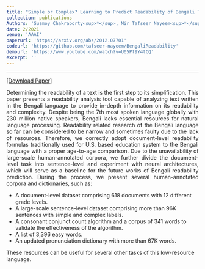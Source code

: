 ```yaml
---
title: "Simple or Complex? Learning to Predict Readability of Bengali Texts"
collection: publications
Authors: 'Susmoy Chakraborty<sup>*</sup>, Mir Tafseer Nayeem<sup>*</sup>, and <b>Wasi Ahmad</b>.'
date: 2/2021
venue: 'AAAI'
paperurl: 'https://arxiv.org/abs/2012.07701'
codeurl: 'https://github.com/tafseer-nayeem/BengaliReadability'
demourl: 'https://www.youtube.com/watch?v=U05Pf9Y4tCQ'
excerpt: ''
---
```

---
<a href='https://arxiv.org/pdf/2012.07701.pdf' target="_blank">[Download Paper]</a>

<p align="justify">
Determining the readability of a text is the first step to its simplification. This paper presents a readability analysis tool capable of analyzing text written 
in the Bengali language to provide in-depth information on its readability and complexity. Despite being the 7th most spoken language globally with 230 million 
native speakers, Bengali lacks essential resources for natural language processing. Readability related research of the Bengali language so far can be considered 
to be narrow and sometimes faulty due to the lack of resources.  Therefore, we correctly adopt document-level readability formulas traditionally used for U.S. 
based education system to the Bengali language with a proper age-to-age comparison. Due to the unavailability of large-scale human-annotated corpora, we further 
divide the document-level task into sentence-level and experiment with neural architectures, which will serve as a baseline for the future works of Bengali 
readability prediction. During the process, we present several human-annotated corpora and dictionaries, such as:
<ul>
  <li>A document-level dataset comprising 618 documents with 12 different grade levels.</li>
  <li>A large-scale sentence-level dataset comprising more than 96K sentences with simple and complex labels.</li>
  <li>A consonant conjunct count algorithm and a corpus of 341 words to validate the effectiveness of the algorithm.</li>
  <li>A list of 3,396 easy words.</li>
  <li>An updated pronunciation dictionary with more than 67K words.</li>
</ul>
These resources can be useful for several other tasks of this low-resource language.
</p>

